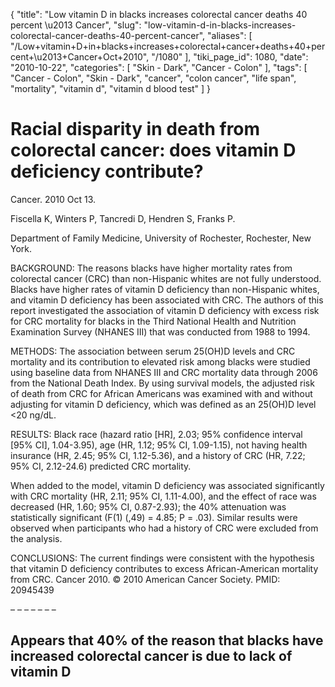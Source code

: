 {
    "title": "Low vitamin D in blacks increases colorectal cancer deaths 40 percent \u2013 Cancer",
    "slug": "low-vitamin-d-in-blacks-increases-colorectal-cancer-deaths-40-percent-cancer",
    "aliases": [
        "/Low+vitamin+D+in+blacks+increases+colorectal+cancer+deaths+40+percent+\u2013+Cancer+Oct+2010",
        "/1080"
    ],
    "tiki_page_id": 1080,
    "date": "2010-10-22",
    "categories": [
        "Skin - Dark",
        "Cancer - Colon"
    ],
    "tags": [
        "Cancer - Colon",
        "Skin - Dark",
        "cancer",
        "colon cancer",
        "life span",
        "mortality",
        "vitamin d",
        "vitamin d blood test"
    ]
}


# Racial disparity in death from colorectal cancer: does vitamin D deficiency contribute?

Cancer. 2010 Oct 13.

Fiscella K, Winters P, Tancredi D, Hendren S, Franks P.

Department of Family Medicine, University of Rochester, Rochester, New York.

BACKGROUND: The reasons blacks have higher mortality rates from colorectal cancer (CRC) than non-Hispanic whites are not fully understood. Blacks have higher rates of vitamin D deficiency than non-Hispanic whites, and vitamin D deficiency has been associated with CRC. The authors of this report investigated the association of vitamin D deficiency with excess risk for CRC mortality for blacks in the Third National Health and Nutrition Examination Survey (NHANES III) that was conducted from 1988 to 1994.

METHODS: The association between serum 25(OH)D levels and CRC mortality and its contribution to elevated risk among blacks were studied using baseline data from NHANES III and CRC mortality data through 2006 from the National Death Index. By using survival models, the adjusted risk of death from CRC for African Americans was examined with and without adjusting for vitamin D deficiency, which was defined as an 25(OH)D level <20 ng/dL.

RESULTS: Black race (hazard ratio <span>[HR]</span>, 2.03; 95% confidence interval <span>[95% CI]</span>, 1.04-3.95), age (HR, 1.12; 95% CI, 1.09-1.15), not having health insurance (HR, 2.45; 95% CI, 1.12-5.36), and a history of CRC (HR, 7.22; 95% CI, 2.12-24.6) predicted CRC mortality. 

When added to the model, vitamin D deficiency was associated significantly with CRC mortality (HR, 2.11; 95% CI, 1.11-4.00), and the effect of race was decreased (HR, 1.60; 95% CI, 0.87-2.93); the 40% attenuation was statistically significant (F(1) (,49) = 4.85; P = .03). Similar results were observed when participants who had a history of CRC were excluded from the analysis.

CONCLUSIONS: The current findings were consistent with the hypothesis that vitamin D deficiency contributes to excess African-American mortality from CRC. Cancer 2010. © 2010 American Cancer Society. PMID: 20945439 

– – – – – – – 

## Appears that 40% of the reason that blacks have increased colorectal cancer is due to lack of vitamin D